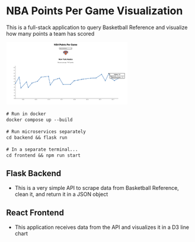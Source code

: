 # NBA Points Per Game Visualization
This is a full-stack application to query Basketball Reference and visualize how many points a team has scored

<img src="./img/nyk.png" width=65%>



```
# Run in docker
docker compose up --build

# Run microservices separately
cd backend && flask run

# In a separate terminal...
cd frontend && npm run start
```

## Flask Backend
* This is a very simple API to scrape data from Basketball Reference, clean it, and return it in a JSON object

## React Frontend
* This application receives data from the API and visualizes it in a D3 line chart
